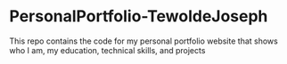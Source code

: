 # PersonalPortfolio-TewoldeJoseph
This repo contains the code for my personal portfolio website that shows who I am, my education, technical skills, and projects
